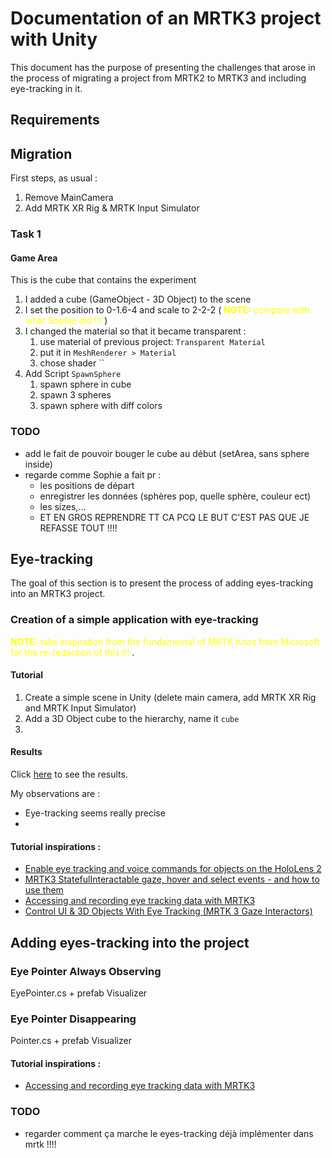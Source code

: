 # Documentation of an MRTK3 project with Unity
This document has the purpose of presenting the challenges that arose in the process of migrating a project from MRTK2 to MRTK3 and including eye-tracking in it. 

## Requirements  

## Migration
First steps, as usual :
1. Remove MainCamera
2. Add MRTK XR Rig & MRTK Input Simulator

### Task 1
#### Game Area 
This is the cube that contains the experiment

1. I added a cube (GameObject - 3D Object) to the scene
2. I set the position to 0-1.6-4 and scale to 2-2-2 (<span style="color:yellow"> **NOTE:** compare with what Sophie did  !!! </span>)
3. I changed the material so that it became transparent :
   1. use material of previous project: `Transparent Material` 
   2. put it in `MeshRenderer > Material`
   3. chose shader ``
4. Add Script `SpawnSphere`
   1. spawn sphere in cube
   2. spawn 3 spheres
   3. spawn sphere with diff colors


### TODO

- add le fait de pouvoir bouger le cube au début (setArea, sans sphere inside)
- regarde comme Sophie a fait pr :
  - les positions de départ 
  - enregistrer les données (sphères pop, quelle sphère, couleur ect)
  - les sizes,...
  - ET EN GROS REPRENDRE TT CA PCQ LE BUT C'EST PAS QUE JE REFASSE TOUT !!!!  

## Eye-tracking

The goal of this section is to present the process of adding eyes-tracking into an MRTK3 project.

### Creation of a simple application with eye-tracking 

<span style="color:yellow"> **NOTE:** take inspiration from the fundamental of MRTK tutos from Microsoft for the re-redaction of this !!! </span>.

#### Tutorial

1. Create a simple scene in Unity (delete main camera, add MRTK XR Rig and MRTK Input Simulator)
2. Add a 3D Object cube to the hierarchy, name it `cube`
3. 


#### Results
Click [here](https://drive.google.com/file/d/1gj9TqAYwyKLSlId5dA5nQem9XaWhd1pa/view) to see the results.

My observations are  :

- Eye-tracking seems really precise
- 

#### Tutorial inspirations :
- [Enable eye tracking and voice commands for objects on the HoloLens 2](https://learn.microsoft.com/en-us/training/modules/use-eye-tracking-voice-commands/6-3-exercise-eye-tracking)
- [MRTK3 StatefulInteractable gaze, hover and select events - and how to use them ](https://localjoost.github.io/MRTK3-StatefulInteractable-gaze,-hover-and-select-events-and-how-to-use-them/)
- [Accessing and recording eye tracking data with MRTK3 ](https://localjoost.github.io/Accessing-and-recording-eye-tracking-data-with-MRTK3//)
- [Control UI & 3D Objects With Eye Tracking (MRTK 3 Gaze Interactors) ](https://www.youtube.com/watch?v=gWFOw_yb9vY)


## Adding eyes-tracking into the project

### Eye Pointer Always Observing

EyePointer.cs + prefab Visualizer

### Eye Pointer Disappearing

Pointer.cs + prefab Visualizer

#### Tutorial inspirations :
- [Accessing and recording eye tracking data with MRTK3](https://localjoost.github.io/Accessing-and-recording-eye-tracking-data-with-MRTK3/)

### TODO

- regarder comment ça marche le eyes-tracking déjà implémenter dans mrtk !!!!